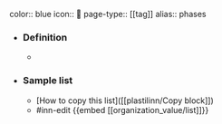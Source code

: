 color:: blue
icon:: 🧠
page-type:: [[tag]]
alias:: phases

- ### Definition 
  - 
- ### Sample list
  - [How to copy this list]([[plastilinn/Copy block]])
  - #inn-edit {{embed [[organization_value/list]]}}


